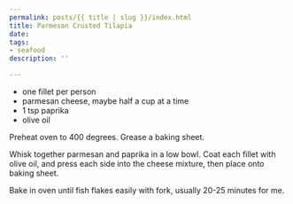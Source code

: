 ```yaml
---
permalink: posts/{{ title | slug }}/index.html
title: Parmesan Crusted Tilapia
date: 
tags:
- seafood
description: ''

---
```

* one fillet per person
* parmesan cheese, maybe half a cup at a time
* 1 tsp paprika
* olive oil

Preheat oven to 400 degrees. Grease a baking sheet.

Whisk together parmesan and paprika in a low bowl. Coat each fillet with olive oil, and press each side into the cheese mixture, then place onto baking sheet. 

Bake in oven until fish flakes easily with fork, usually 20-25 minutes for me.